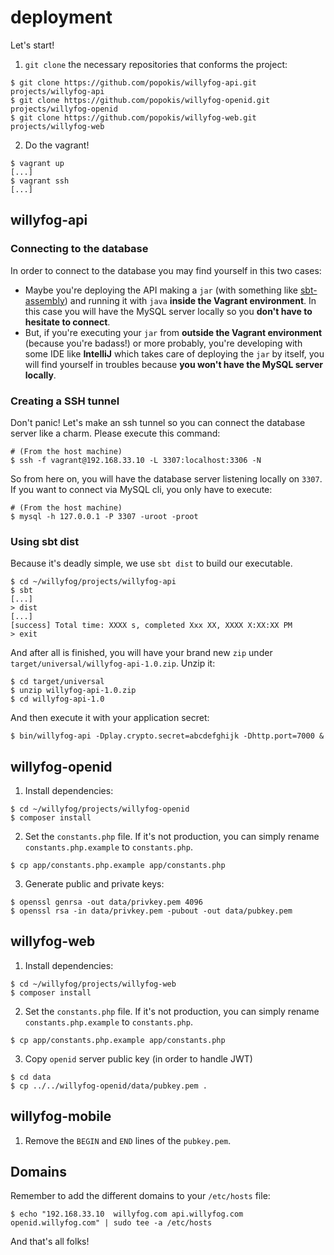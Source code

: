 deployment
==========

Let's start!

1. `git clone` the necessary repositories that conforms the project:
```
$ git clone https://github.com/popokis/willyfog-api.git projects/willyfog-api
$ git clone https://github.com/popokis/willyfog-openid.git projects/willyfog-openid
$ git clone https://github.com/popokis/willyfog-web.git projects/willyfog-web
```
2. Do the vagrant!
```
$ vagrant up
[...]
$ vagrant ssh
[...]
```

## willyfog-api

### Connecting to the database

In order to connect to the database you may find yourself in this two cases:

* Maybe you're deploying the API making a `jar` (with something like 
[sbt-assembly](https://github.com/sbt/sbt-assembly)) and running it with 
`java` **inside the Vagrant environment**. In this case you will have
the MySQL server locally so you **don't have to hesitate to connect**.
* But, if you're executing your `jar` from **outside the Vagrant environment**
(because you're badass!) or more probably, you're developing with some
IDE like **IntelliJ** which takes care of deploying the `jar` by itself, you
will find yourself in troubles because **you won't have the MySQL server locally**.

### Creating a SSH tunnel

Don't panic! Let's make an ssh tunnel so you can connect the database server
like a charm. Please execute this command:

```
# (From the host machine)
$ ssh -f vagrant@192.168.33.10 -L 3307:localhost:3306 -N
```

So from here on, you will have the database server listening locally on `3307`. 
If you want to connect via MySQL cli, you only have to execute:

```
# (From the host machine)
$ mysql -h 127.0.0.1 -P 3307 -uroot -proot
```

### Using sbt dist

Because it's deadly simple, we use 
`sbt dist` to build our executable.

```
$ cd ~/willyfog/projects/willyfog-api
$ sbt
[...]
> dist
[...]
[success] Total time: XXXX s, completed Xxx XX, XXXX X:XX:XX PM
> exit
```

And after all is finished, you will have your brand new `zip` under
`target/universal/willyfog-api-1.0.zip`. Unzip it:

```
$ cd target/universal
$ unzip willyfog-api-1.0.zip
$ cd willyfog-api-1.0
```

And then execute it with your application secret:

```
$ bin/willyfog-api -Dplay.crypto.secret=abcdefghijk -Dhttp.port=7000 &
```

## willyfog-openid

1. Install dependencies:
```
$ cd ~/willyfog/projects/willyfog-openid
$ composer install
```
2. Set the `constants.php` file. If it's not production, you can simply 
rename `constants.php.example` to `constants.php`. 
```
$ cp app/constants.php.example app/constants.php
```
3. Generate public and private keys:
```
$ openssl genrsa -out data/privkey.pem 4096
$ openssl rsa -in data/privkey.pem -pubout -out data/pubkey.pem
```

## willyfog-web

1. Install dependencies:
```
$ cd ~/willyfog/projects/willyfog-web
$ composer install
```
2. Set the `constants.php` file. If it's not production, you can simply 
rename `constants.php.example` to `constants.php`. 
```
$ cp app/constants.php.example app/constants.php
```
3. Copy `openid` server public key (in order to handle JWT)
```
$ cd data
$ cp ../../willyfog-openid/data/pubkey.pem .
```

## willyfog-mobile

1. Remove the `BEGIN` and `END` lines of the `pubkey.pem`.

## Domains

Remember to add the different domains to your `/etc/hosts` file:
```
$ echo "192.168.33.10  willyfog.com api.willyfog.com openid.willyfog.com" | sudo tee -a /etc/hosts
```


And that's all folks!
